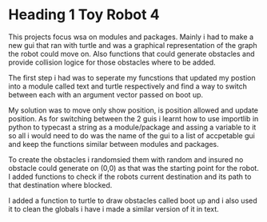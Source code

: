 # Heading 1 Toy Robot 4

This projects focus wsa on modules and packages. Mainly i had to make a new gui
that ran with turtle and was a graphical representation of the graph the robot 
could move on. Also functions that could generate obstacles and provide 
collision logice for those obstacles where to be added.

The first step i had was to seperate my funcstions that updated my postion into
a module called text and turtle respectively and find a way to switch between 
each with an argument vector passed on boot up. 

My solution was to move only show position, is position allowed and update 
position. As for switching between the 2 guis i learnt how to use importlib in 
python to typecast a string as a module/package and assing a variable to it so 
all i would need to do was the name of the gui to a list of accpetable gui and
keep the functions similar between modules and packages.

To create the obstacles i randomsied them with random and insured no obstacle 
could generate on (0,0) as that was the starting point for the robot. I added 
functions to check if the robots current destination and its path to that 
destination where blocked. 

I added a function to turtle to draw obstacles called boot up and i also used 
it to clean the globals i have i made a similar version of it in text.
